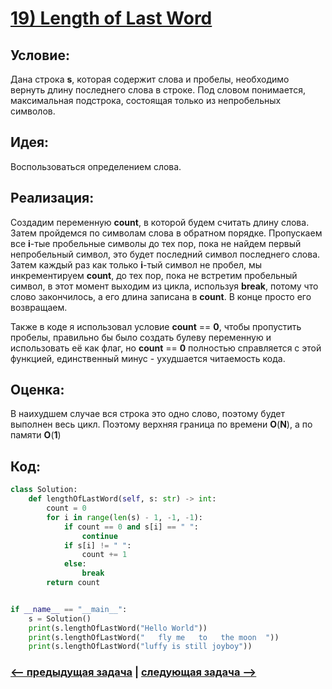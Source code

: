 # [**19) Length of Last Word**](https://leetcode.com/problems/length-of-last-word/description/)

## **Условие:**

Дана строка **s**, которая содержит слова и пробелы, необходимо вернуть длину последнего слова в строке. Под словом понимается, максимальная подстрока, состоящая только из непробельных символов.

## **Идея:**

Воспользоваться определением слова.

## **Реализация:**

Создадим переменную **count**, в которой будем считать длину слова. Затем пройдемся по символам слова в обратном порядке. Пропускаем все **i**-тые пробельные символы до тех пор, пока не найдем первый непробельный символ, это будет последний символ последнего слова. Затем каждый раз как только **i**-тый символ не пробел, мы инкрементируем **count**, до тех пор, пока не встретим пробельный символ, в этот момент выходим из цикла, используя **break**, потому что слово закончилось, а его длина записана в **count**. В конце просто его возвращаем.

Также в коде я использовал условие **count** == **0**, чтобы пропустить пробелы, правильно бы было создать булеву переменную и использовать её как флаг, но **count** == **0** полностью справляется с этой функцией, единственный минус - ухудшается читаемость кода.



## **Оценка:**

В наихудшем случае вся строка это одно слово, поэтому будет выполнен весь цикл. Поэтому верхняя граница по времени **O**(**N**), а по памяти **O**(**1**)

## Код:
```python
class Solution:
    def lengthOfLastWord(self, s: str) -> int:
        count = 0
        for i in range(len(s) - 1, -1, -1):
            if count == 0 and s[i] == " ":
                continue
            if s[i] != " ":
                count += 1
            else:
                break
        return count


if __name__ == "__main__":
    s = Solution()
    print(s.lengthOfLastWord("Hello World"))
    print(s.lengthOfLastWord("   fly me   to   the moon  "))
    print(s.lengthOfLastWord("luffy is still joyboy"))

```

### [<-- предыдущая задача](https://github.com/TAskMAster339/PythonAlgorithms/tree/main/18.Integer%20to%20Roman) | [следующая задача -->](https://github.com/TAskMAster339/PythonAlgorithms/tree/main/20.Longest%20Common%20Prefix)
